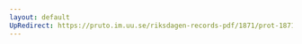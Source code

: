```yaml
---
layout: default
UpRedirect: https://pruto.im.uu.se/riksdagen-records-pdf/1871/prot-1871--ak--427/prot-1871--ak--427_011.pdf
---
```

